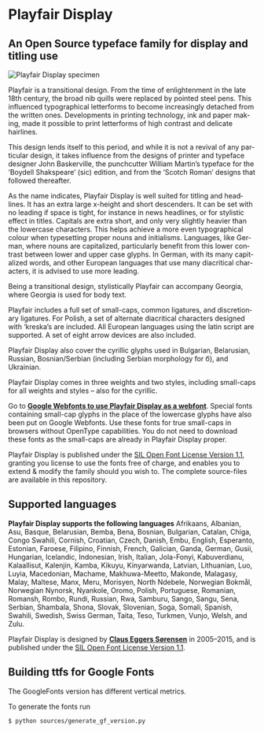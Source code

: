 # Playfair Display

## An Open Source typeface family for display and titling use

![Playfair Display specimen](https://rawgithub.com/clauseggers/playfair-Display/master/Images/Playfair-Display-A4-specimen.svg)

Play­fair is a trans­itional design. From the time of enlight­en­ment in the late 18th cen­tury, the broad nib quills were replaced by poin­ted steel pens. This influ­enced typo­graph­ical let­ter­forms to become increas­ingly detached from the writ­ten ones. Devel­op­ments in print­ing tech­no­logy, ink and paper mak­ing, made it pos­sible to print let­ter­forms of high con­trast and del­ic­ate hairlines.

This design lends itself to this period, and while it is not a revival of any par­tic­u­lar design, it takes influ­ence from the designs of printer and typeface designer John Bask­erville, the punch­cut­ter Wil­liam Martin’s typeface for the ‘Boy­dell Shak­speare’ (sic) edi­tion, and from the ‘Scotch Roman’ designs that fol­lowed thereafter.

As the name indic­ates, Play­fair Dis­play is well suited for titling and head­lines. It has an extra large x-height and short des­cend­ers. It can be set with no lead­ing if space is tight, for instance in news head­lines, or for styl­istic effect in titles. Cap­it­als are extra short, and only very slightly heav­ier than the lower­case char­ac­ters. This helps achieve a more even typo­graph­ical col­our when type­set­ting proper nouns and ini­tial­isms. Lan­guages, like Ger­man, where nouns are cap­it­al­ized, par­tic­u­larly bene­fit from this lower con­trast between lower and upper case glyphs. In Ger­man, with its many cap­it­al­ized words, and other European lan­guages that use many dia­crit­ical char­ac­ters, it is advised to use more leading.

Being a trans­itional design, styl­ist­ic­ally Play­fair can accom­pany Geor­gia, where Geor­gia is used for body text.

Play­fair includes a full set of small-caps, com­mon lig­at­ures, and dis­cre­tion­ary lig­at­ures. For Pol­ish, a set of altern­ate dia­crit­ical char­ac­ters designed with ‘kreska’s are included. All European lan­guages using the latin script are sup­por­ted. A set of eight arrow devices are also included.

Play­fair Dis­play also cover the cyril­lic glyphs used in Bul­garian, Belarus­ian, Rus­sian, Bosnian/Serbian (includ­ing Ser­bian mor­pho­logy for б), and Ukrainian.

Play­fair Dis­play comes in three weights and two styles, includ­ing small-caps for all weights and styles – also for the cyrillic.

Go to **[Google Web­fonts to use Play­fair Dis­play as a web­font](http://www.google.com/fonts/specimen/Playfair+Display)**. Spe­cial fonts con­tain­ing small-cap glyphs in the place of the lower­case glyphs have also been put on Google Web­fonts. Use these fonts for true small-caps in browsers without Open­Type cap­ab­il­it­ies. You do not need to down­load these fonts as the small-caps are already in Play­fair Dis­play proper.

Play­fair Dis­play is pub­lished under the [SIL Open Font License Version 1.1](https://github.com/clauseggers/Playfair-Display/blob/master/OFL.txt), grant­ing you license to use the fonts free of charge, and enables you to extend & modify the fam­ily should you wish to. The com­plete source-files are avail­able in this repository.

## Supported languages

**Playfair Display supports the following languages**
Afrikaans, Albanian, Asu, Basque, Belarusian, Bemba, Bena, Bosnian, Bulgarian, Catalan, Chiga, Congo Swahili, Cornish, Croatian, Czech, Danish, Embu, English, Esperanto, Estonian, Faroese, Filipino, Finnish, French, Galician, Ganda, German, Gusii, Hungarian, Icelandic, Indonesian, Irish, Italian, Jola-Fonyi, Kabuverdianu, Kalaallisut, Kalenjin, Kamba, Kikuyu, Kinyarwanda, Latvian, Lithuanian, Luo, Luyia, Macedonian, Machame, Makhuwa-Meetto, Makonde, Malagasy, Malay, Maltese, Manx, Meru, Morisyen, North Ndebele, Norwegian Bokmål, Norwegian Nynorsk, Nyankole, Oromo, Polish, Portuguese, Romanian, Romansh, Rombo, Rundi, Russian, Rwa, Samburu, Sango, Sangu, Sena, Serbian, Shambala, Shona, Slovak, Slovenian, Soga, Somali, Spanish, Swahili, Swedish, Swiss German, Taita, Teso, Turkmen, Vunjo, Welsh, and Zulu.

Playfair Display is designed by **[Claus Eggers Sørensen](http://forthehearts.net/)** in 2005–2015, and is published under the [SIL Open Font License Version 1.1](https://github.com/clauseggers/Playfair-Display/blob/master/OFL.txt).

## Building ttfs for Google Fonts

The GoogleFonts version has different vertical metrics.

To generate the fonts run

```
$ python sources/generate_gf_version.py
```

